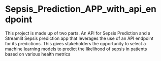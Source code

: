 # Sepsis_Prediction_APP_with_api_endpoint
This project is made up of two parts. An API for Sepsis Prediction and a Streamlit Sepsis prediction app that leverages the use of an API endpoint for its predictions. This gives stakeholders the opportunity to select a machine learning models to predict the likelihood of sepsis in patients based on various health metrics
